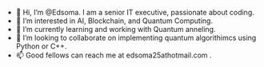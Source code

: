 - 👋 Hi, I’m @Edsoma. I am a senior IT executive, passionate about coding.
- 👀 I’m interested in AI, Blockchain, and Quantum Computing.
- 🌱 I’m currently learning and working with Quantum anneling.
- 💞️ I’m looking to collaborate on implementing quantum algorithimcs using Python or C++.
- 📫 Good fellows can reach me at edsoma25athotmail.com .

<!---
Edsoma/Edsoma is a ✨ special ✨ repository because its `README.md` (this file) appears on your GitHub profile.
You can click the Preview link to take a look at your changes.
--->
